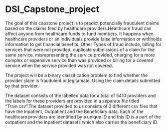 # DSI_Capstone_project
The goal of this capstone project is to predict potencially fraudulent claims based on the claims filed by healthcare providers.Healthcare fraud can affect anyone from healthcare funds to fund members. It happens when healthcare providers or an individuals provide false information or withholds information to get financial benefits. Other Types of fraud include, billing for services that were not provided, duplicate submissions of a claim for the same service, misrepresenting the service provided, charging for a more complex or expensive service than was provided or billing for a covered service when the service provided was not covered.

The project will be a binary classification problem to find whether the provider claim is fraudulent or legitamate. Using the claim details submitted by that provider.

The dataset consists of the labelled data for a total of 5410 providers and the labels for these providers are provided in a separate file titled “Train.csv”.The dataset provided to us consists of 3 different csv files that have the Inpatient, Outpatient and the Beneficiary data. Each of the healthcare providers are identified by a unique ID and this ID is a part of the outpatient and the Inpatient datasets which also carries the beneficiary ID.
